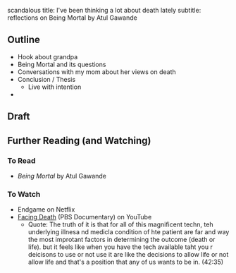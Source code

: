 scandalous title: I've been thinking a lot about death lately
subtitle: reflections on Being Mortal by Atul Gawande

## Outline
- Hook about grandpa
- Being Mortal and its questions
- Conversations with my mom about her views on death
- Conclusion / Thesis
	- Live with intention
- 
## Draft


## Further Reading (and Watching)
### To Read
- *Being Mortal* by Atul Gawande
### To Watch
- Endgame on Netflix
- [Facing Death](https://www.youtube.com/watch?v=UDvR5FBqI_s) (PBS Documentary) on YouTube
	- Quote: The truth of it is that for all of this magnificent techn, teh underlying illnesa nd medicla condition of hte patient are far and way the most improtant factors in determining the outcome (death or life). but it feels like when you have the tech available taht you r deicisons to use or not use it are like the decisions to allow life or not allow life and that's a position that any of us wants to be in. (42:35)

